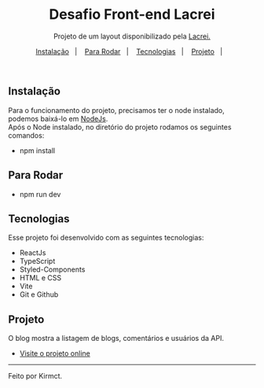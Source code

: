 <h1 align="center"> Desafio Front-end Lacrei </h1>

<p align="center">
Projeto de um layout disponibilizado pela <a href="https://www.linkedin.com/company/lacrei/">Lacrei.</a>
</p>

<p align="center">
<a href="#-instalacao">Instalação</a>&nbsp;&nbsp;&nbsp;|&nbsp;&nbsp;&nbsp;
<a href="#p-araRodar">Para Rodar</a>&nbsp;&nbsp;&nbsp;|&nbsp;&nbsp;&nbsp;
  <a href="#-tecnologias">Tecnologias</a>&nbsp;&nbsp;&nbsp;|&nbsp;&nbsp;&nbsp;
  <a href="#-projeto">Projeto</a>&nbsp;&nbsp;&nbsp;|&nbsp;&nbsp;&nbsp;  
</p>

<br>

## Instalação

Para o funcionamento do projeto, precisamos ter o node instalado, podemos baixá-lo em [NodeJs](https://nodejs.org/en). <br>
Após o Node instalado, no diretório do projeto rodamos os seguintes comandos:

- npm install

## Para Rodar

- npm run dev

## Tecnologias

Esse projeto foi desenvolvido com as seguintes tecnologias:

- ReactJs
- TypeScript
- Styled-Components
- HTML e CSS
- Vite
- Git e Github

## Projeto

O blog mostra a listagem de blogs, comentários e usuários da API.

- [Visite o projeto online](https://desafio-lacrei.onrender.com/)

---

Feito por Kirmct.